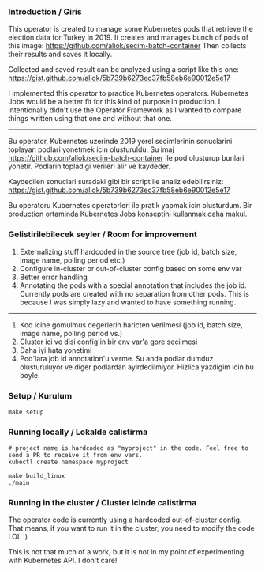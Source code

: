 ### Introduction / Giris

This operator is created to manage some Kubernetes pods that retrieve the election data for Turkey in 2019.
It creates and manages bunch of pods of this image: <https://github.com/aliok/secim-batch-container>
Then collects their results and saves it locally.

Collected and saved result can be analyzed using a script like this one: <https://gist.github.com/aliok/5b739b6273ec37fb58eb6e90012e5e17>

I implemented this operator to practice Kubernetes operators. Kubernetes Jobs would be a better fit for this kind of purpose in production.
I intentionally didn't use the Operator Framework as I wanted to compare things written using that one and without that one.

-----

Bu operator, Kubernetes uzerinde 2019 yerel secimlerinin sonuclarini toplayan podlari yonetmek icin olusturuldu. 
Su imaj <https://github.com/aliok/secim-batch-container> ile pod olusturup bunlari yonetir. Podlarin topladigi verileri
alir ve kaydeder.

Kaydedilen sonuclari suradaki gibi bir script ile analiz edebilirsiniz: <https://gist.github.com/aliok/5b739b6273ec37fb58eb6e90012e5e17>

Bu operatoru Kubernetes operatorleri ile pratik yapmak icin olusturdum. Bir production ortaminda Kubernetes Jobs konseptini kullanmak daha makul. 


### Gelistirilebilecek seyler / Room for improvement

1. Externalizing stuff hardcoded in the source tree (job id, batch size, image name, polling period etc.)
2. Configure in-cluster or out-of-cluster config based on some env var
3. Better error handling
4. Annotating the pods with a special annotation that includes the job id. Currently pods are created with no separation from other pods.
   This is because I was simply lazy and wanted to have something running.

-----

1. Kod icine gomulmus degerlerin haricten verilmesi (job id, batch size, image name, polling period vs.)
2. Cluster ici ve disi config'in bir env var'a gore secilmesi
3. Daha iyi hata yonetimi
4. Pod'lara job id annotation'u verme. Su anda podlar dumduz olusturuluyor ve diger podlardan ayirdedilmiyor. Hizlica yazdigim icin bu boyle.

### Setup / Kurulum

```
make setup
```

### Running locally / Lokalde calistirma

```
# project name is hardcoded as "myproject" in the code. Feel free to send a PR to receive it from env vars.
kubectl create namespace myproject

make build_linux
./main
```

### Running in the cluster / Cluster icinde calistirma

The operator code is currently using a hardcoded out-of-cluster config. That means, if you want to run it in the cluster,
you need to modify the code LOL :)

This is not that much of a work, but it is not in my point of experimenting with Kubernetes API. I don't care! 
